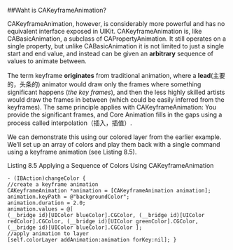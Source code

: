 ##Waht is CAKeyframeAnimation?

CAKeyframeAnimation, however, is considerably more powerful and has no equivalent interface exposed in UIKit. CAKeyframeAnimation is, like CABasicAnimation, a subclass of CAPropertyAnimation. It still operates on a single property, but unlike CABasicAnimation it is not limited to just a single start and end value, and instead can be given an **arbitrary** sequence of values to animate between.
The term keyframe **originates** from traditional animation, where a **lead**(主要的，头条的) animator would draw only the frames where something significant happens (*the key frames*), and then the less highly skilled artists would draw the frames in between (which could be easily inferred from the keyframes). The same principle applies with CAKeyframeAnimation: You provide the significant frames, and Core Animation fills in the gaps using a process called interpolation（插入，插值）.
We can demonstrate this using our colored layer from the earlier example. We’ll set up an array of colors and play them back with a single command using a keyframe animation (see Listing 8.5).
Listing 8.5 Applying a Sequence of Colors Using CAKeyframeAnimation

```
- (IBAction)changeColor {//create a keyframe animationCAKeyframeAnimation *animation = [CAKeyframeAnimation animation]; animation.keyPath = @"backgroundColor";animation.duration = 2.0;animation.values = @[(__bridge id)[UIColor blueColor].CGColor, (__bridge id)[UIColor redColor].CGColor, (__bridge id)[UIColor greenColor].CGColor, (__bridge id)[UIColor blueColor].CGColor ];//apply animation to layer[self.colorLayer addAnimation:animation forKey:nil]; } 
```

